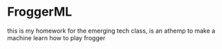 # FroggerML
this is my homework for the emerging tech class, is an athemp to make a machine learn how to play frogger
